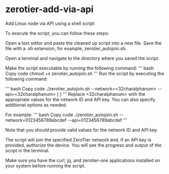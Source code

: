 # zerotier-add-via-api
Add Linux node via API using a shell script

To execute the script, you can follow these steps:

Open a text editor and paste the cleaned up script into a new file. Save the file with a .sh extension, for example, zerotier_autojoin.sh.

Open a terminal and navigate to the directory where you saved the script.

Make the script executable by running the following command:
'''
bash
Copy code
chmod +x zerotier_autojoin.sh
'''
Run the script by executing the following command:


'''
bash
Copy code
./zerotier_autojoin.sh --network=<32charalphanum> --api=<32charalphanum> [ <other options: see below> ]
'''
Replace <32charalphanum> with the appropriate values for the network ID and API key. You can also specify additional options as needed.

For example:
'''
bash
Copy code
./zerotier_autojoin.sh --network=0123456789abcdef --api=0123456789abcdef
'''

Note that you should provide valid values for the network ID and API key.

The script will join the specified ZeroTier network and, if an API key is provided, authorize the device. You will see the progress and output of the script in the terminal.

Make sure you have the curl, jq, and zerotier-one applications installed on your system before running the script.
